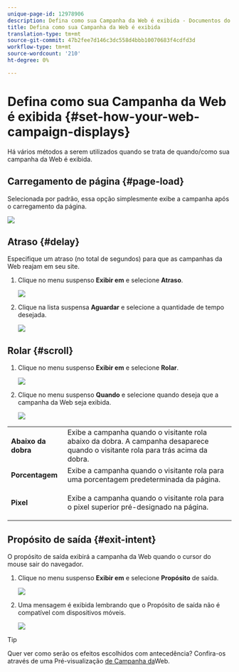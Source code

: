 ```yaml
---
unique-page-id: 12978906
description: Defina como sua Campanha da Web é exibida - Documentos do Marketing - Documentação do produto
title: Defina como sua Campanha da Web é exibida
translation-type: tm+mt
source-git-commit: 47b2fee7d146c3dc558d4bbb10070683f4cdfd3d
workflow-type: tm+mt
source-wordcount: '210'
ht-degree: 0%

---
```



# Defina como sua Campanha da Web é exibida {#set-how-your-web-campaign-displays}

Há vários métodos a serem utilizados quando se trata de quando/como sua campanha da Web é exibida.

## Carregamento de página {#page-load}

Selecionada por padrão, essa opção simplesmente exibe a campanha após o carregamento da página.

![](assets/pl1.png)

## Atraso {#delay}

Especifique um atraso (no total de segundos) para que as campanhas da Web reajam em seu site.

1. Clique no menu suspenso **Exibir em** e selecione **Atraso**.

   ![](assets/d1.png)

1. Clique na lista suspensa **Aguardar** e selecione a quantidade de tempo desejada.

   ![](assets/d2.png)

## Rolar {#scroll}

1. Clique no menu suspenso **Exibir em** e selecione **Rolar**.

   ![](assets/s1.png)

1. Clique no menu suspenso **Quando** e selecione quando deseja que a campanha da Web seja exibida.

   ![](assets/s2.png)

<table> 
 <tbody> 
  <tr> 
   <td><strong>Abaixo da dobra</strong></td> 
   <td>Exibe a campanha quando o visitante rola abaixo da dobra. A campanha desaparece quando o visitante rola para trás acima da dobra.</td> 
  </tr> 
  <tr> 
   <td><strong>Porcentagem</strong></td> 
   <td>Exibe a campanha quando o visitante rola para uma porcentagem predeterminada da página.</td> 
  </tr> 
  <tr> 
   <td><strong>Pixel</strong></td> 
   <td><p>Exibe a campanha quando o visitante rola para o pixel superior pré-designado na página.</p></td> 
  </tr> 
 </tbody> 
</table>

## Propósito de saída {#exit-intent}

O propósito de saída exibirá a campanha da Web quando o cursor do mouse sair do navegador.

1. Clique no menu suspenso **Exibir em** e selecione **Propósito** de saída.

   ![](assets/ei1.png)

1. Uma mensagem é exibida lembrando que o Propósito de saída não é compatível com dispositivos móveis.

   ![](assets/ei2.png)

>[!TIP]
>
>Quer ver como serão os efeitos escolhidos com antecedência? Confira-os através de uma Pré-visualização [de Campanha da](preview-and-test-a-web-campaign.md)Web.

